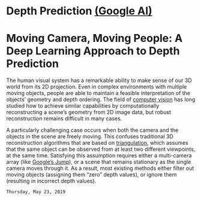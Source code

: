 # Depth Prediction [(Google AI)](https://ai.google/)
# Moving Camera, Moving People: A Deep Learning Approach to Depth Prediction
The human visual system has a remarkable ability to make sense of our 3D world from its 2D projection. Even in complex environments with multiple moving objects, people are able to maintain a feasible interpretation of the objects’ geometry and depth ordering. The field of [computer vision](https://en.wikipedia.org/wiki/Computer_vision) has long studied how to achieve similar capabilities by computationally reconstructing a scene’s geometry from 2D image data, but robust reconstruction remains difficult in many cases.

A particularly challenging case occurs when both the camera and the objects in the scene are freely moving. This confuses traditional 3D reconstruction algorithms that are based on [triangulation](https://en.wikipedia.org/wiki/Triangulation_(computer_vision)), which assumes that the same object can be observed from at least two different viewpoints, at the same time. Satisfying this assumption requires either a multi-camera array (like [Google’s Jump](https://vr.google.com/jump/)), or a scene that remains stationary as the single camera moves through it. As a result, most existing methods either filter out moving objects (assigning them “zero” depth values), or ignore them (resulting in incorrect depth values).





```
Thursday, May 23, 2019
